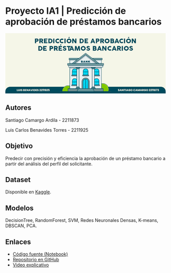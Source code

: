 # Proyecto IA1 | Predicción de aprobación de préstamos bancarios

![Banner](./BannerIA.jpg)

## Autores
Santiago Camargo Ardila - 2211873

Luis Carlos Benavides Torres - 2211925

## Objetivo
Predecir con precisión y eficiencia la aprobación de un préstamo bancario a partir del análisis del perfil del solicitante.

## Dataset
Disponible en [Kaggle](https://www.kaggle.com/datasets/lorenzozoppelletto/financial-risk-for-loan-approval).

## Modelos
DecisionTree, RandomForest, SVM, Redes Neuronales Densas, K-means, DBSCAN, PCA.

## Enlaces
- [Código fuente (Notebook)](./proyecto_ia_2025_1.ipynb)
- [Repositorio en GitHub](https://github.com/scamargo27/Proyecto_IA_2025_1)
- [Video explicativo](https://youtu.be/5zTswH_xA9I)
